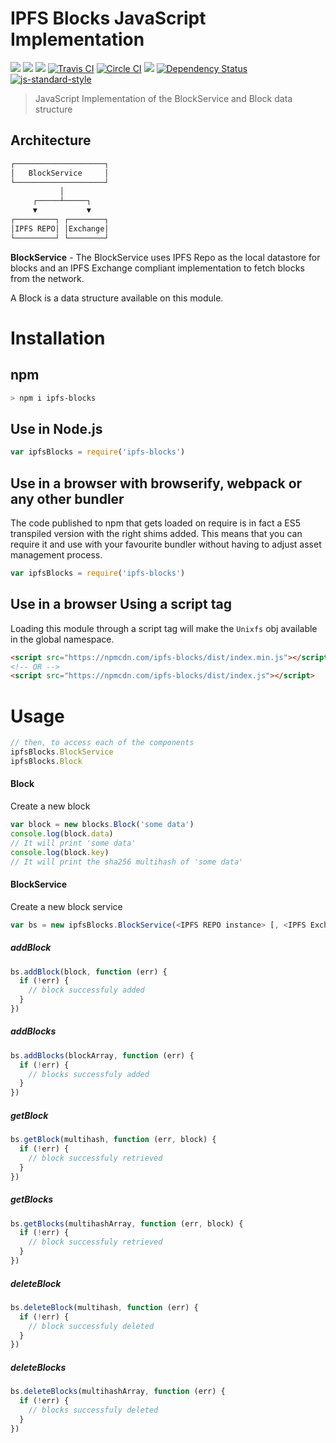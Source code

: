 IPFS Blocks JavaScript Implementation
=====================================

[![](https://img.shields.io/badge/made%20by-Protocol%20Labs-blue.svg?style=flat-square)](http://ipn.io) 
[![](https://img.shields.io/badge/project-IPFS-blue.svg?style=flat-square)](http://ipfs.io/)
[![](https://img.shields.io/badge/freenode-%23ipfs-blue.svg?style=flat-square)](http://webchat.freenode.net/?channels=%23ipfs)
[![Travis CI](https://travis-ci.org/ipfs/js-ipfs-blocks.svg?branch=master)](https://travis-ci.org/ipfs/js-ipfs-blocks)
[![Circle CI](https://circleci.com/gh/ipfs/js-ipfs-blocks.svg?style=svg)](https://circleci.com/gh/ipfs/js-ipfs-blocks)
![](https://img.shields.io/badge/coverage-77-yellow.svg?style=flat-square)
[![Dependency Status](https://david-dm.org/ipfs/js-ipfs-blocks.svg?style=flat-square)](https://david-dm.org/ipfs/js-ipfs-blocks)
[![js-standard-style](https://img.shields.io/badge/code%20style-standard-brightgreen.svg?style=flat-square)](https://github.com/feross/standard)

> JavaScript Implementation of the BlockService and Block data structure

## Architecture

```markdown
┌────────────────────┐
│   BlockService     │
└────────────────────┘
           │
     ┌─────┴─────┐
     ▼           ▼
┌─────────┐ ┌────────┐
│IPFS REPO│ │Exchange│
└─────────┘ └────────┘
```

**BlockService** - The BlockService uses IPFS Repo as the local datastore for blocks and an IPFS Exchange compliant implementation to fetch blocks from the network.

A Block is a data structure available on this module.

# Installation

## npm

```sh
> npm i ipfs-blocks
```

## Use in Node.js

```JavaScript
var ipfsBlocks = require('ipfs-blocks')
```

## Use in a browser with browserify, webpack or any other bundler

The code published to npm that gets loaded on require is in fact a ES5 transpiled version with the right shims added. This means that you can require it and use with your favourite bundler without having to adjust asset management process.

```JavaScript
var ipfsBlocks = require('ipfs-blocks')
```

## Use in a browser Using a script tag

Loading this module through a script tag will make the `Unixfs` obj available in the global namespace.

```html
<script src="https://npmcdn.com/ipfs-blocks/dist/index.min.js"></script>
<!-- OR -->
<script src="https://npmcdn.com/ipfs-blocks/dist/index.js"></script>
```

# Usage


```javascript
// then, to access each of the components
ipfsBlocks.BlockService
ipfsBlocks.Block
```

#### Block

Create a new block

```JavaScript
var block = new blocks.Block('some data')
console.log(block.data) 
// It will print 'some data'
console.log(block.key)
// It will print the sha256 multihash of 'some data'
```

#### BlockService

Create a new block service

```JavaScript
var bs = new ipfsBlocks.BlockService(<IPFS REPO instance> [, <IPFS Exchange>])
```

##### addBlock

```JavaScript
bs.addBlock(block, function (err) {
  if (!err) {
    // block successfuly added
  }
})
```

##### addBlocks

```JavaScript
bs.addBlocks(blockArray, function (err) {
  if (!err) {
    // blocks successfuly added
  }
})
```

##### getBlock

```JavaScript
bs.getBlock(multihash, function (err, block) {
  if (!err) {
    // block successfuly retrieved
  }
})
```


##### getBlocks

```JavaScript
bs.getBlocks(multihashArray, function (err, block) {
  if (!err) {
    // block successfuly retrieved
  }
})
```

##### deleteBlock

```JavaScript
bs.deleteBlock(multihash, function (err) {
  if (!err) {
    // block successfuly deleted
  }
})
```

##### deleteBlocks

```JavaScript
bs.deleteBlocks(multihashArray, function (err) {
  if (!err) {
    // blocks successfuly deleted
  }
})
```
